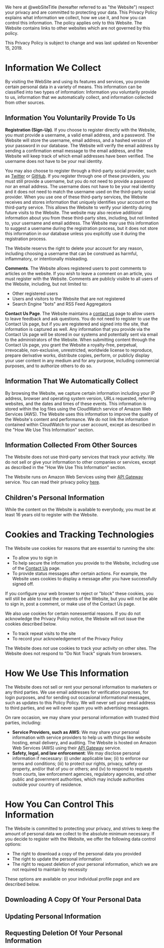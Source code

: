 We here at @webSiteTitle (hereafter referred to as "the Website") respect your privacy and are committed to protecting your data.  This Privacy Policy explains what information we collect, how we use it, and how you can control this information.  The policy applies only to this Website.  The Website contains links to other websites which are not governed by this policy.

This Privacy Policy is subject to change and was last updated on November 15, 2019.


# Information We Collect

By visiting the WebSite and using its features and services, you provide certain personal data in a variety of means.  This information can be classified into two types of information:  Information you voluntarily provide to us,  information that we automatically collect, and information collected from other sources.

## Information You Voluntarily Provide To Us

__Registration (Sign-Up)__.  If you choose to register directly with the Website, you must provide a username, a valid email address, and a password.  The Website will store the username, email address, and a hashed version of your password in our database.  The Website will verify the email address by sending a confirmation email message to the email address, and the Website will keep track of which email addresses have been verified.  The username does not have to be your real identity.  

You may also choose to register through a third-party social provider, such as [Twitter](https://www.twitter.com) or [GitHub](https://www.github.com).  If you register through one of these providers, you must still provide a username, but you do not need to provide a password nor an email address.  The username does not have to be your real identity and it does not need to match the username used on the third-party social provider.  When you use one of these third-party services, the Website receives and stores information that uniquely identifies your account on the third-party service.  This allows the Website to verify your identity during future visits to the Website. The website may also receive additional information about you from these third-party sites, including, but not limited to, your username and email address.  The Website may use this information to suggest a username during the registration process, but it does not store this information in our database unless you explicitly use it during the registration process.

The Website reservs the right to delete your account for any reason, including choosing a username that can be construed as harmful, inflammatory, or intentionally misleading.

__Comments__.  The Website allows registered users to post comments to articles on the website.  If you wish to leave a comment on an article, you must register with the Website.  Comments are publicly visible to all users of the Website, including, but not limited to:
* Other registered users
* Users and visitors to the Website that are not registered
* Search Engine "bots" and RSS Feed Aggregators

__Contact Us Page__.  The Website maintains a [contact us](/contact) page to allow users to leave feedback and ask questions.  You do not need to register to use the Contact Us page, but if you are registered and signed into the site, that information is captured as well.  Any information that you provide via the Contact Us page will be stored in our systems and potentially sent via email to the administrators of the Website.  When submitting content through the Contact Us page, you grant the Website a royalty-free, perpetual, irrevocable, non-exclusive, unrestricted, worldwide license to reproduce, prepare derivative works, distribute copies, perform, or publicly display your user content in any medium and for any purpose, including commercial purposes, and to authorize others to do so.

## Information That We Automatically Collect

By browsing the Website, we capture certain information including your IP address, browser and operating system version, URLs requested, referring websites, and the dates and times of these events.  This information is stored within the log files using the CloudWatch service of Amazon Web Services (AWS).  The Website uses this information to improve the quality of the Website's content and performance.  We do not link the information contained within CloudWatch to your user account, except as described in the "How We Use This Information" section.

## Information Collected From Other Sources

The Website does not use third-party services that track your activity.  We do not sell or give your information to other companies or services, except as described in the "How We Use This Information" section.

The Website runs on Amazon Web Services using their [API Gateway](https://aws.amazon.com/api-gateway/) service.  You can read their privacy policy [here](https://aws.amazon.com/privacy/).

## Children's Personal Information

While the content on the Website is available to everybody, you must be at least 16 years old to register with the Website.

# Cookies and Tracking Technologies

The Website use cookies for reasons that are essential to running the site:
* To allow you to sign in
* To help secure the information you provide to the Website, including use of the [Contact Us](/contact) page.
* To provide status messages after certain actions.  For example, the Website uses cookies to display a message after you have successfully signed off.

If you configure your web browser to reject or "block" these cookies, you will still be able to read the contents of the Website, but you will not be able to sign in, post a comment, or make use of the Contact Us page.

We also use cookies for certain nonessential reasons.  If you do not acknowledge the Privacy Policy notice, the Website will not issue the cookies described below.
* To track repeat visits to the site
* To record your acknowledgement of the Privacy Policy

The Website does _not_ use cookies to track your activity on other sites.  The Website does not respond to "Do Not Track" signals from browsers.

# How We Use This Information

The Website does not sell or rent your personal information to marketers or any third parties.  We use email addresses for verification purposes, for login purposes, and for sending out occasional informational messages, such as updates to this Policy Policy.  We will never sell your email address to third parties, and we will never spam you with advertising messages.

On rare occasion, we may share your personal information with trusted third parties, including:

* __Service Providers, such as AWS__: We may share your personal information with service providers to help us with things like website hosting, email delivery, and auditing.  The Website is hosted on Amazon Web Services (AWS) using their [API Gateway](https://aws.amazon.com/api-gateway/) service. 
* __Safety, legal, and law enforcement__: We may disclose personal information if necessary: (i) under applicable law; (ii) to enforce our terms and conditions; (iii) to protect our rights, privacy, safety or property, and/or that of you or others; and (iv) to respond to requests from courts, law enforcement agencies, regulatory agencies, and other public and government authorities, which may include authorities outside your country of residence.


# How You Can Control This Information

The Website is committed to protecting your privacy, and strives to keep the amount of personal data we collect to the absolute minimum necessary.  If you decide to register with the Website, we offer the following data control options:

* The right to download a copy of the personal data you provided
* The right to update the personal information
* The right to request deletion of your personal information, which we are not required to maintain by necessity

These options are available on your individual profile page and are described below.

## Downloading A Copy Of Your Personal Data

## Updating Personal Information

## Requesting Deletion Of Your Personal Information

